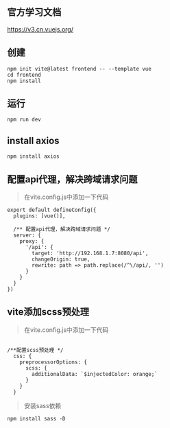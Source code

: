 
## 官方学习文档

https://v3.cn.vuejs.org/

## 创建
```
npm init vite@latest frontend -- --template vue
cd frontend
npm install
```

## 运行
```
npm run dev
```


## install axios
```
npm install axios
```

## 配置api代理，解决跨域请求问题
> 在vite.config.js中添加一下代码
```
export default defineConfig({
  plugins: [vue()],

  /** 配置api代理，解决跨域请求问题 */
  server: {
    proxy: {
      '/api': {
        target: 'http://192.168.1.7:8080/api',
        changeOrigin: true,
        rewrite: path => path.replace(/^\/api/, '')
      }
    }
  }
})

```

## vite添加scss预处理
> 在vite.config.js中添加一下代码
```

/**配置scss预处理 */
  css: {
    preprocessorOptions: {
      scss: {
        additionalData: `$injectedColor: orange;`
      }
    }
  }

```

> 安装sass依赖

```
npm install sass -D
```

